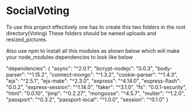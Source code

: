 # SocialVoting
To use this project effectively one has to create this two folders in the root directory(Voting)
These folders should be named uploads and resized_pictures.

Also use npm to install all this modules as shown below which will make your node_modules dependencies to look like below

  "dependencies": {
    "async": "^2.0.1",
    "bcrypt-nodejs": "0.0.3",
    "body-parser": "^1.15.2",
    "connect-mongo": "^1.3.2",
    "cookie-parser": "^1.4.3",
    "ejs": "^2.5.1",
    "ejs-mate": "^2.3.0",
    "express": "^4.14.0",
    "express-flash": "0.0.2",
    "express-session": "^1.14.0",
    "faker": "^3.1.0",
    "fs": "0.0.1-security",
    "html": "0.0.10",
    "jimp": "^0.2.27",
    "mongoose": "^4.5.7",
    "multer": "^1.2.0",
    "passport": "^0.3.2",
    "passport-local": "^1.0.0",
    "session": "^0.1.0"
  }
